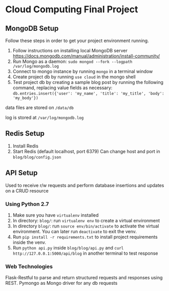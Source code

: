 # Cloud Computing Final Project

## MongoDB Setup
Follow these steps in order to get your project environment running.

1. Follow instructions on installing local MongoDB server https://docs.mongodb.com/manual/administration/install-community/
2. Run Mongo as a daemon: `sudo mongod --fork --logpath /var/log/mongodb.log`
3. Connect to mongo instance by running `mongo` in a terminal window
4. Create project db by running `use cloud` in the mongo shell
5. Test project db by creating a sample blog post by running the following command, replacing value fields as necessary: `db.entries.insert({'user': 'my_name', 'title': 'my_title', 'body': 'my_body'})`

data files are stored on `/data/db`

log is stored at `/var/log/mongodb.log`

## Redis Setup
1. Install Redis
2. Start Redis (default localhost, port 6379)
Can change host and port in `blog/blog/config.json`

## API Setup
Used to receive r/w requests and perform database insertions and updates on a CRUD resource

### Using Python 2.7

1. Make sure you have `virtualenv` installed
2. In directory: `blog/`: run `virtualenv env` to create a virtual environment
3. In directory `blog/`: run `source env/bin/activate` to activate the virtual environment. You can later run `deactivate` to exit the venv.
4. Run `pip install -r requirements.txt` to install project requirements inside the venv.
5. Run `python api.py` inside `blog/blog/api.py` and `curl http://127.0.0.1:5000/api/blog` in another terminal to test response

### Web Technologies

Flask-Restful to parse and return structured requests and responses using REST.
Pymongo as Mongo driver for any db requests
